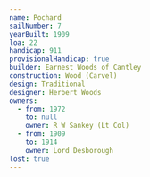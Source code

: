 ```yaml
---
name: Pochard
sailNumber: 7
yearBuilt: 1909
loa: 22
handicap: 911
provisionalHandicap: true
builder: Earnest Woods of Cantley
construction: Wood (Carvel)
design: Traditional
designer: Herbert Woods
owners:
  - from: 1972
    to: null
    owner: R W Sankey (Lt Col)
  - from: 1909
    to: 1914
    owner: Lord Desborough
lost: true
---
```

